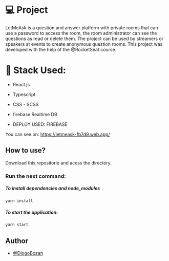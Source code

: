 # 💻 Project
LetMeAsk is a question and answer platform with private rooms that can use a password to access the room, the room administrator can see the questions as read or delete them. The project can be used by streamers or speakers at events to create anonymous question rooms.
This project was developed with the help of the @RocketSeat course.

# 🚀 Stack Used:
- React.js
- Typescript
- CSS - SCSS
- firebase Realtime DB

- DEPLOY USED: FIREBASE

You can see on: https://letmeask-fb7d9.web.app/

## How to use?
Download this repositorie and acess the directory.

### Run the next command:
##### To install dependencies and node_modules
```bash
yarn install
```
##### To start the application:
```bash
yarn start
```

## Author
- [@DiogoBozan](https://github.com/DiogoBozan)


<!--

## FIGMA:

https://www.figma.com/file/u0BQK8rCf2KgzcukdRRCWh/Letmeask?node-id=0%3A1


## ATALHO UBUNTO:

explorer.exe . => abre a pasta de origem no windows

## COMANDOS EXTRAS:
alt + shift + o => limpar importes


# LINK FIREBASE: 
https://console.firebase.google.com/u/0/project/letmeask-fb7d9/database/letmeask-fb7d9-default-rtdb/data

# RULES FIREBASE:
[X] Only authenticated users can read data from rooms and questions;
[X] Only authenticated users can create new rooms;
[X] Only authenticated users can send new questions;
[X] Only authenticated users can like a questions;
[X] Users can remove a question like if he is the owner;
[X] Users can't update or delete questions if not room owner;
[X] Only de room owner can update question highlight and answered data;
[X] Only de room owner can close the room;
[X] Don't allow duplicated likes from the same author;
[X] Don't allow user to like own questions;

 -->